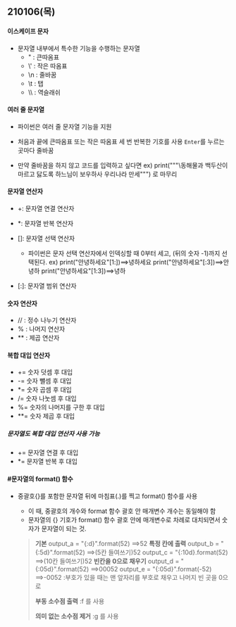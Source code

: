 ## 210106(목)

#### 이스케이프 문자

* 문자열 내부에서 특수한 기능을 수행하는 문자열
  * \" : 큰따옴표
  * \\' : 작은 따옴표
  * \n : 줄바꿈
  * \t : 탭
  * \\\ : 역슬래쉬



#### 여러 줄 문자열

* 파이썬은 여러 줄 문자열 기능을 지원

* 처음과 끝에 큰따옴표 또는 작은 따옴표 세 번 반복한 기호를 사용
  ```Enter```를 누르는 곳마다 줄바꿈

* 만약 줄바꿈을 하지 않고 코드를 입력하고 싶다면
  ex) print("""\동해물과 백두산이 마르고 닳도록 하느님이 보우하사 우리나라 만세\""") 로 마무리



#### 문자열 연산자

* +: 문자열 연결 연산자
* *: 문자열 반복 연산자
* []: 문자열 선택 연산자
  - 파이썬은 문자 선택 연산자에서 인덱싱할 때 0부터 세고, (뒤의 숫자 -1)까지 선택된다. 
  ex) print("안녕하세요"[1:])==>녕하세요
  print("안녕하세요"[:3])==>안녕하
  print("안녕하세요"[1:3])==>녕하

* [:]: 문자열 범위 연산자



#### 숫자 연산자

* // : 정수 나누기 연산자
* % : 나머지 연산자
* ** : 제곱 연산자



#### 복합 대입 연산자

* += 숫자 덧셈 후 대입
* -= 숫자 뺄셈 후 대입
* *= 숫자 곱셈 후 대입
* /= 숫자 나눗셈 후 대입
* %= 숫자의 나머지를 구한 후 대입
* **= 숫자 제곱 후 대입

##### 문자열도 복합 대입 연산자 사용 가능

* += 문자열 연결 후 대입
* *= 문자열 반복 후 대입



#### #문자열의 format() 함수

* 중괄호{}를 포함한 문자열 뒤에 마침표(.)를 찍고 format() 함수를 사용

  * 이 때, 중괄호의 개수와 format 함수 괄호 안 매개변수 개수는 동일해야 함
  * 문자열의 {} 기호가 format() 함수 괄호 안에 매개변수로 차례로 대치되면서 숫자가 문자열이 되는 것.

  >  **기본**
  > output_a = "{:d}".format(52)
  > ==>52
  > **특정 칸에 출력**
  > output_b = "{:5d}".format(52)
  > ==>(5칸 들여쓰기)52
  > output_c = "{:10d}.format(52)
  > ==>(10칸 들여쓰기)52
  > **빈칸을 0으로 채우기**
  > output_d = "{:05d}".format(52)
  > ==>00052
  > output_e = "{:05d}".format(-52)
  > ==>-0052 :부호가 있을 때는 맨 앞자리를 부호로 채우고 나머지 빈 곳을 0으로
  >
  > **부동 소수점 출력**
  > :f 를 사용
  >
  > **의미 없는 소수점 제거**
  > :g 를 사용

